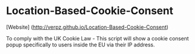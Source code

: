 # Location-Based-Cookie-Consent

[Website] (http://verpz.github.io/Location-Based-Cookie-Consent)

To comply with the UK Cookie Law - This script will show a cookie consent popup specifically to users inside the EU via their IP address.
